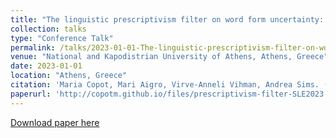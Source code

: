 ```yaml
---
title: "The linguistic prescriptivism filter on word form uncertainty: a cross-linguistic study"
collection: talks
type: "Conference Talk"
permalink: /talks/2023-01-01-The-linguistic-prescriptivism-filter-on-word-form-
venue: "National and Kapodistrian University of Athens, Athens, Greece"
date: 2023-01-01
location: "Athens, Greece"
citation: 'Maria Copot, Mari Aigro, Virve-Anneli Vihman, Andrea Sims. (2023). &quot;The linguistic prescriptivism filter on word form uncertainty: a cross-linguistic study&quot;. National and Kapodistrian University of Athens, Athens, Greece.'
paperurl: 'http://copotm.github.io/files/prescriptivism-filter-SLE2023.pdf'
---
```


[Download paper here](http://copotm.github.io/files/prescriptivism-filter-SLE2023.pdf)
